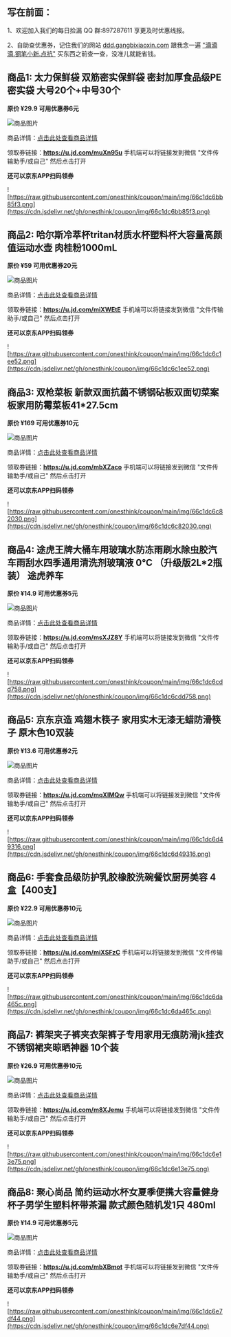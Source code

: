## 写在前面：

1、欢迎加入我们的每日捡漏 QQ 群:897287611 享更及时优惠线报。

2、自助查优惠券，记住我们的网站 [ddd.gangbixiaoxin.com](https://ddd.gangbixiaoxin.com) 跟我念一遍 ["滴滴滴.钢笔小新.点抗"](https://ddd.gangbixiaoxin.com) 买东西之前查一查，没准儿就能省钱。

## 商品1: 太力保鲜袋 双筋密实保鲜袋 密封加厚食品级PE密实袋 大号20个+中号30个

**原价 ¥29.9 可用优惠券6元**

![商品图片](http://img14.360buyimg.com/n1/jfs/t1/229702/12/15329/129420/66188bc4F32905451/0cee1fa6286e0801.jpg)

商品详情：[点击此处查看商品详情](https://union-click.jd.com/jdc?e=1003156031&amp;p=JF8BAdgJK1olXwICUFhUAE4VA18IGlsVXQYCXFhaCU4TAl9MRANLAjZbERscSkAJHTRQRA1CCVkdDwtCWhVLHTdNTwcKBENeCVAfUg8bVGphHj1HOX5YAiRedzJSfm9UQl9VOFEAOlwZUDMSQQpOfVhADlF7JAVfflxXDxtxazliPmVFICcHbD9OZC9_YitNOWVmEio_Ui91AgdOexBlO2FYIBcpQEpwYSZgWztdB2VgHSIbfzl3ZAwJaAxhJG5hIwcqTT9IZwxzfCcTOE5hIjkCViNFZRBxeBJ2HnF7DSwqUTsedzdocixcIQ9iVgQ-cTh8QRtAZwh1KXoKNBYpbChPYCh8cg13KmVxCClfcC9sY3sKbk8XKDYGEF0GdEwNHQpMUwxXJUdnJD4GDUxnD2M4GmsWXAYFXVhaDkISM18IG2tUMwILVFpYOEonA2kLGVMcXA8KVFldDXsXC2g4zPatiIyzgdbk3NWf1NavztKpiZiKZG5tC3sXAm4KG18SXAQCZG5dC3sUMzFmGggcWlIFU1czVQBcWi5VTBl7XgYHVFxeDE4nAW4JGVklbTZVUTdYbhlzezVeYVhqJEN_VAIEDAtyVG1mGR9NJQNAMRg7Cx5EVBZ4QFljbQYy)

领取券链接：**https://u.jd.com/muXn95u** 手机端可以将链接发到微信 "文件传输助手/或自己" 然后点击打开

**还可以京东APP扫码领券**

![https://raw.githubusercontent.com/onesthink/coupon/main/img/66c1dc6bb85f3.png](https://cdn.jsdelivr.net/gh/onesthink/coupon/img/66c1dc6bb85f3.png)

## 商品2: 哈尔斯冷萃杯tritan材质水杯塑料杯大容量高颜值运动水壶 肉桂粉1000mL

**原价 ¥59 可用优惠券20元**

![商品图片](http://img14.360buyimg.com/n1/jfs/t1/236099/14/22088/77829/669752bbF447cf824/0849f5b478ec538f.jpg)

商品详情：[点击此处查看商品详情](https://union-click.jd.com/jdc?e=1003156031&amp;p=JF8BAacJK1olXwICVl1eAEoXAF8IGloUWAIAUFhbDEgnRzBQRQQlBENHFRxWFlVMWzBeTA9KQl1XSwwDVFVPRjtUBAJQAVsMFgQZBBwSampuST9tB1B4Vw0YSTZPXzYMU14UGmgAEAYlDQlyRQkLeABJX19LVChKSEdjeh9tbChiHnJdMDopQThVexpsSzlMJQRiDFcNahFrRxltYz93FEBJNyxVcS9kf21oQ1JwP19iUikvbzlsYAxWbyJxNHFxPwIqbDxKVhZJWD1dHGFnIF8ccDJjZhtRbAVhAlRSIAciX3txSDNweQUcDmZDKh8fTxkUWG9ISF1TUQoyVW5eCUsQCmkPHVIQbTYCVG4LZksWAm4JE1kXXAQyVW5dDkgVC2YJElMWVA8EZF5VD3vArtfdkerA1b_WytaKsezCitPchdMlbTYBZF5cCUkXB2gJGVslbQYBZF1tViUWUGgNElsWX2hfHxUESRdABAELG1wXXg8HVW5fCUoVAV84KwwQNANkBjolUh1tADxNWiZNAV8GHFtcTyUVRzdwHhlwG2ABNwUBChJeAxk4G2s)

领取券链接：**https://u.jd.com/miXWEtE** 手机端可以将链接发到微信 "文件传输助手/或自己" 然后点击打开

**还可以京东APP扫码领券**

![https://raw.githubusercontent.com/onesthink/coupon/main/img/66c1dc6c1ee52.png](https://cdn.jsdelivr.net/gh/onesthink/coupon/img/66c1dc6c1ee52.png)

## 商品3: 双枪菜板 新款双面抗菌不锈钢砧板双面切菜案板家用防霉菜板41*27.5cm

**原价 ¥169 可用优惠券10元**

![商品图片](http://img14.360buyimg.com/n1/jfs/t1/85009/21/41312/81630/66c0c5abF62c0bbae/fcc4d1ec9a58c764.jpg)

商品详情：[点击此处查看商品详情](https://union-click.jd.com/jdc?e=1003156031&amp;p=JF8BAakJK1olXwICUF1UD0IUBl8IGloUXQUGUFpfCkgnRzBQRQQlBENHFRxWFlVMWzBeTA9KQl1XSwwDVFVPRjtUBAJQAVsMFgQZBDYWVRZ9chJuJURlDQYdb09xRCwLejBAGmgAKB4JCS1ccw8KGAZzLlNJUSZKSEdjeh9tbCh2H3F7MDgqQSBVexpseTlPKQR1Jlc4ahFrRxl9YCh3FGZJNxZVeC9ka21_aVJ3P19XET1fUTlsYAxWbzJ1P39hAR8qbDxKVhZJWDlnOn1rDl8DcDJjYRtrYB5hAmJRIxcmX3tpegkMXBhpO2NHTl4jV0hVaj8PTUV1UQoyVW5eCUsQCmkPHVIQbTYCVG4fZpy7n7uOtIys2NGz-G5cOEsRAG0AElocVQMDXFhtCEMQM7ilo46f7NOK7YrDgJyupLqBp4-L1TYyZF1tCEoWAW8MHFoXXTYyVF1tC3tJbW5bHF4cXQUFOgMWQxJWXD1VdVgVWgQFXVpYOEkWAm0KK2slIAdULSs0QTBvQQhRQxtyWWBFF108Yx5QbW10Ww8UO01yNFxeVS1kViQNY2sVbQ)

领取券链接：**https://u.jd.com/mbXZaco** 手机端可以将链接发到微信 "文件传输助手/或自己" 然后点击打开

**还可以京东APP扫码领券**

![https://raw.githubusercontent.com/onesthink/coupon/main/img/66c1dc6c82030.png](https://cdn.jsdelivr.net/gh/onesthink/coupon/img/66c1dc6c82030.png)

## 商品4: 途虎王牌大桶车用玻璃水防冻雨刷水除虫胶汽车雨刮水四季通用清洗剂玻璃液 0℃ （升级版2L*2瓶装） 途虎养车

**原价 ¥14.9 可用优惠券5元**

![商品图片](http://img14.360buyimg.com/n1/jfs/t1/227964/5/10211/65943/6585785cF82b2f72e/7383f76f07ddf9cd.jpg)

商品详情：[点击此处查看商品详情](https://union-click.jd.com/jdc?e=1003156031&amp;p=JF8BAdEJK1olXwICUF9ZDE8eB18IGlocWQUBXVZcCE4SCl9MRANLAjZbERscSkAJHTRQRA1CCVkdDwtCWhVLHTdNTwcKBENeCVAfUg8bYy1jGDBnG1Z9BDgFbC9ReQ1Jel5SCw5WOlw_fU1VVxBQeBN2XGJhKS1cTFxXDxtxaz5sLnVAIFwLWDxkYC9_cg1NOWVqEj0_Uit1ShNOeBBlPmFYJBcqQEp3YW50Wy13AHFgHT4bayJvYBh8TgxhJG5hIy0uVzxuUQ1zfCcTOE5hIjkCViNFZRB7eyhxW2ZdIDc-UjhIdRZgci9xDwFiVj4Ofy9oRAx6cCJiBE9DIyw-fytlYDN_YitFJGUCFCkkYBMnXSp4eixSGXVhJx44XA5OZwRwTlpcCwoOZF9tC0oXBGYOHF0cWDYyVF5tSSUXAWYBGVolXDYCUl1fAEIWCmcME14dbQYKU26KpfPCid7dk-LBw47V7fmIgffDnec4K2sWbQYDVVxdDEwWAW84K1sWbQUyCjBcW0wSU24OSDVIFk1bFQAfCyUUA2sBH1ITXjYAVV9fCnsnMw9KcFh-L0BSKw47UC9zRRVqWjoQGlAKADBfaj4RQTt3QzhdPgdmNyMuCQ8nA18)

领取券链接：**https://u.jd.com/msXJZ8Y** 手机端可以将链接发到微信 "文件传输助手/或自己" 然后点击打开

**还可以京东APP扫码领券**

![https://raw.githubusercontent.com/onesthink/coupon/main/img/66c1dc6cdd758.png](https://cdn.jsdelivr.net/gh/onesthink/coupon/img/66c1dc6cdd758.png)

## 商品5: 京东京造 鸡翅木筷子 家用实木无漆无蜡防滑筷子 原木色10双装

**原价 ¥13.6 可用优惠券2元**

![商品图片](http://img14.360buyimg.com/n1/jfs/t1/225009/37/24743/120593/66bc305bFcbd7bcd1/bf188a1c0d29a4e6.jpg)

商品详情：[点击此处查看商品详情](https://union-click.jd.com/jdc?e=1003156031&amp;p=JF8BAacJK1olXQUDU1taC0seBF8IGloUXgYCU1lbCkwnRzBQRQQlBENHFRxWFlVMWzBeTA9KQl1XSwwDVFVPRjtUBAJQAVsMFgQZBBVQYhx-cixOLQd6Eh8JVhx1Wx1IfAJBW2gAFxsPTxZAfzddE1JFJXNGHAZKSEdjeh9tbChAGnJ7PDkpQSBJexpsfzlMXAR1DFYvahFrRwxDYwh3FGZJIjxVcS9kf21rU1JFP1x1FD5fXiJsYAxWbyJhP3JbHRkrfDxKVhZJWjtNGG1gHS4WcDJjYRtrGwRhJGJnIAcuX3tCeS5NHDNwLWMYHB8FQwtVZDpqbh5DUQoyVW5eCUsQCmkPHVIQbTYCVG4LZksWAm4JE1wSXAUyVW5dDkgVC2YJElMTVQQGZF5VD3vArtfdkerA1b_WytaKsezCitPchdMlbTYBZF5cCUkXB2gJGVslbQYBZF1tViUWUGcIGllAVWhfHxUESQtEBgELGFoSXgYBXG5fCUoVAV84KwVSPHV0PSkGeEpvRS5cRQx3BXRCMwcJDiUVQCpaXAZCIV5XXFcNcD5TSzc4G2s)

领取券链接：**https://u.jd.com/mqXlMQw** 手机端可以将链接发到微信 "文件传输助手/或自己" 然后点击打开

**还可以京东APP扫码领券**

![https://raw.githubusercontent.com/onesthink/coupon/main/img/66c1dc6d49316.png](https://cdn.jsdelivr.net/gh/onesthink/coupon/img/66c1dc6d49316.png)

## 商品6: 手套食品级防护乳胶橡胶洗碗餐饮厨房美容 4盒【400支】

**原价 ¥22.9 可用优惠券10元**

![商品图片](http://img14.360buyimg.com/n1/jfs/t1/178953/31/43914/61831/65faa261Fa0c33c1d/ff1154c689a8ead7.jpg)

商品详情：[点击此处查看商品详情](https://union-click.jd.com/jdc?e=1003156031&amp;p=JF8BAd0JK1olXwQBVV9aCkIQBl8IGlodXQYCU1daAEoeB19MRANLAjZbERscSkAJHTRQRA1CCVkdDwtCWhVLHTdNTwcKBENeCVAfUg8bWTRyTx5UW29BID8UXCB-fSROH1NFCARYOlxUDCxMRQoIS19qKV5VCVktV1xXDxtxaz5sPmVFICc1Wz9OSit-cj9NOWVyEikFUi11SgtOeD5mLWFbEhc9UEp3YSZsWztNB2NgHTobaBNodRZ8eAxhJG5gLS0iSTx-fz9zfCcTOE5hIjkCViNFZRB6eBJcHHJwMA0-bCMDABh_Uzt8KnV1FD5fWil0WhBWb1ltOXJmIwIqCi93dCdrXC9sNWV1HSkYfyJBYRRoD1lgSQR3ZAkaQUJLUWwNeDJrGl5ZEDYvXABPajkEF2sUbQUDVFlUDkwRCmo4K1sVbUdsVF1dCkkUBW44GmsVWwUAXFdcD0kWBG4PK1sdWjbV-eaIgvrCi9bchdPC5KHX3eKJlsMnM18LK1sUXAQCUFlcCksnM28LK1glA2gDB1ZdCkgSAgFVUBBMBwcCAzBeC0oWBGkAGGsXXAcAVm5tOBFMeTtNWl18HnJjHQo2YTVcRWsASw4XB2gAXVo6Uw1yAz8MZC9NClsFJAFtCHs)

领取券链接：**https://u.jd.com/miXSFzC** 手机端可以将链接发到微信 "文件传输助手/或自己" 然后点击打开

**还可以京东APP扫码领券**

![https://raw.githubusercontent.com/onesthink/coupon/main/img/66c1dc6da465c.png](https://cdn.jsdelivr.net/gh/onesthink/coupon/img/66c1dc6da465c.png)

## 商品7: 裤架夹子裤夹衣架裤子专用家用无痕防滑jk挂衣不锈钢裙夹晾晒神器 10个装

**原价 ¥26.9 可用优惠券10元**

![商品图片](http://img14.360buyimg.com/n1/jfs/t1/62452/29/26953/106031/66bc18abFc0e4c623/dfba613708df78d3.jpg)

商品详情：[点击此处查看商品详情](https://union-click.jd.com/jdc?e=1003156031&amp;p=JF8BAdMJK1olXwICVFxVD0keAF8IGlsVXgAFXFlZAEMUAF9MRANLAjZbERscSkAJHTRQRA1CCVkdDwtCWhVLHTdNTwcKBENeCVAfUg8bVwZuSwZmXV53DiIYDE9_XjZSbjx9JXJlOlwcWCN-RTJ9UxtcFXx_ER4La1xXDxtxazliPlNDI1wHbz90SjB8GSNNOWJqEigvVTx1Ah9ObC5lPWFbKBcqakthYSZOWzhnB1VgHS4baBRBYw9RaAxhJG5gLT1dVj9uVQ1zfCcTOE5hIjkCViNFZRB-bFpAA2YADj4qUTceYzd0ci9PKkN0JiUufDhkXRtxRihiPmVGICc5bj9PYDN_YitFKU9hFyokYBMna2dvEw1MGlVgLQ4_Vy9gYBFSQ0VFPQoOZF9tC0oXBGYOHF0cWDYyVF5tSSUXBWcOGlIcXjYDZF5bC0kfCm4AGl4SWgYyVFZaOJy6u7qCqo6d5NKc3Inkr56ev7uWk2slbQUyVF9cCksTBG4KG2slXQUyV24DZkpEBjgBSFlCM1tJHwccTxMfbWwIElMXXgAKZFxcCUkVM184TzJzDVtxVAYoUjdSB2tgRgJPKGFqLCo6ZklWUwdhXQZgFUZLHCQgTQtBYF8IKw)

领取券链接：**https://u.jd.com/m8XJemu** 手机端可以将链接发到微信 "文件传输助手/或自己" 然后点击打开

**还可以京东APP扫码领券**

![https://raw.githubusercontent.com/onesthink/coupon/main/img/66c1dc6e13e75.png](https://cdn.jsdelivr.net/gh/onesthink/coupon/img/66c1dc6e13e75.png)

## 商品8: 聚心尚品 简约运动水杯女夏季便携大容量健身杯子男学生塑料杯带茶漏 款式颜色随机发1只 480ml

**原价 ¥14.9 可用优惠券5元**

![商品图片](http://img14.360buyimg.com/n1/jfs/t1/188608/6/48043/168871/667269b1F4789c8d3/281a5fa2eb254712.jpg)

商品详情：[点击此处查看商品详情](https://union-click.jd.com/jdc?e=1003156031&amp;p=JF8BAdcJK1olVQ8KUV9ZDE4RM28JGl4TVQACVVtVCUoXMytXQwVKbV9HER8fA1UJWDdXTQxBAhlZAUEPVhcJWypcR0RMGFpfWhwHTEdkfCxjRCt1FVB6JD5fUBtCcztsHwFRI3xsVisqWDRwBAhYYwAUIQUED14ZHwsbdxZ4fi9mJll1Cyo4fDheRxthbwNxPmJENBYHYSleZyl8QCtGOl8DHSgvCDt1SgtIbANPOWQDJBgqcT91ehxdTC9sNWN1DSkDfxRBYBRvZ11wFWV0MwEDYBlxfw9_by8dPX9YNykHfE10eg9hbC9-HmYANA4pezMRdxZ8fSJxIkN1LQcuayl0RBthST9sLmVeIwE5ajB3F219D1lgbU9wPCwVVBxkZjVMbxBWGXFqVwk1CzsbD18JK1gUXQELUllbAU4nM28IKxp7VQ8LVlltCXsXBWwKE1IUVQcEU1dYOEsfBF_ftuPA17fX3OeJlsPAusjdkufBw44yZG5eOEsWAm0IH1wUXwYyZF5eOEgnXQEJSFwQVAYCUDAAQwBOQiZMGjUWXQEHXVdYCnsVAm4KGWslbXV9FzUCeCtfVRd4e1lNDVNyADpZUg9peQEKbixFImEFMw4lU0prAGlTGx8lXTY)

领取券链接：**https://u.jd.com/mbXBmot** 手机端可以将链接发到微信 "文件传输助手/或自己" 然后点击打开

**还可以京东APP扫码领券**

![https://raw.githubusercontent.com/onesthink/coupon/main/img/66c1dc6e7df44.png](https://cdn.jsdelivr.net/gh/onesthink/coupon/img/66c1dc6e7df44.png)

